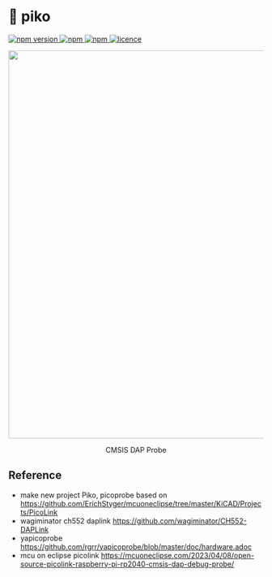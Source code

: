 <h1>🐤 piko </h1>
<p>
  <a href="">
    <img alt="npm version" src="https://badgen.net/github/commits/ahsanu123/piko">
  </a>
  <a href="">
    <img alt="npm" src="https://badgen.net/github/contributors/ahsanu123/piko">
  </a>
  <a href="">
    <img alt="npm" src="https://badgen.net/github/branches/ahsanu123/piko">
  </a>
  <a href="https://github.com/ahsanu123/piko/blob/main/LICENSE">
    <img alt="licence" src="https://badgen.net/github/license/ahsanu123/piko">
  </a>
</p>

<p align="center">
  <img width="1724" height="765" alt="image" src="https://github.com/user-attachments/assets/41806449-af68-41e9-98fd-f3c8dc54f5f7" />
</p>

<p align="center">CMSIS DAP Probe</p>

## Reference

- make new project Piko, picoprobe based on https://github.com/ErichStyger/mcuoneclipse/tree/master/KiCAD/Projects/PicoLink
- wagiminator ch552 daplink https://github.com/wagiminator/CH552-DAPLink
- yapicoprobe https://github.com/rgrr/yapicoprobe/blob/master/doc/hardware.adoc
- mcu on eclipse picolink https://mcuoneclipse.com/2023/04/08/open-source-picolink-raspberry-pi-rp2040-cmsis-dap-debug-probe/
